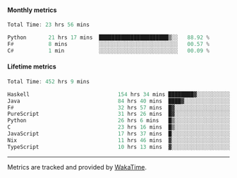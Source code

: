 #### Monthly metrics
<!--START_SECTION:wakamonthly-->

```asm
Total Time: 23 hrs 56 mins

Python       21 hrs 17 mins  ██████████████████████▒░░   88.92 %
F#           8 mins          ░░░░░░░░░░░░░░░░░░░░░░░░░   00.57 %
C#           1 min           ░░░░░░░░░░░░░░░░░░░░░░░░░   00.09 %
```

<!--END_SECTION:wakamonthly-->
#### Lifetime metrics
<!--START_SECTION:wakalifetime-->

```asm
Total Time: 452 hrs 9 mins

Haskell                            154 hrs 34 mins ████████▓░░░░░░░░░░░░░░░░   34.09 %
Java                               84 hrs 40 mins  ████▓░░░░░░░░░░░░░░░░░░░░   18.68 %
F#                                 32 hrs 57 mins  █▓░░░░░░░░░░░░░░░░░░░░░░░   07.27 %
PureScript                         31 hrs 26 mins  █▓░░░░░░░░░░░░░░░░░░░░░░░   06.93 %
Python                             26 hrs 6 mins   █▒░░░░░░░░░░░░░░░░░░░░░░░   05.76 %
C                                  23 hrs 16 mins  █▒░░░░░░░░░░░░░░░░░░░░░░░   05.13 %
JavaScript                         17 hrs 37 mins  █░░░░░░░░░░░░░░░░░░░░░░░░   03.89 %
Nix                                11 hrs 46 mins  ▓░░░░░░░░░░░░░░░░░░░░░░░░   02.60 %
TypeScript                         10 hrs 13 mins  ▓░░░░░░░░░░░░░░░░░░░░░░░░   02.25 %
```

<!--END_SECTION:wakalifetime-->

---

Metrics are tracked and provided by [WakaTime](https://github.com/athul/waka-readme).
